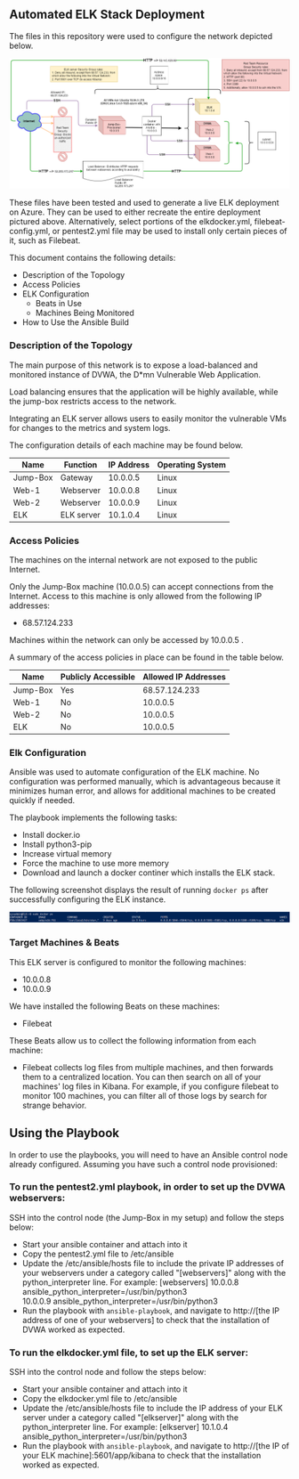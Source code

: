 ## Automated ELK Stack Deployment

The files in this repository were used to configure the network depicted below.

![Network diagram](Images/Network_Diagram.png)

These files have been tested and used to generate a live ELK deployment on Azure. They can be used to either recreate the entire deployment pictured above. Alternatively, select portions of the elkdocker.yml, filebeat-config.yml, or pentest2.yml file may be used to install only certain pieces of it, such as Filebeat.

This document contains the following details:
- Description of the Topology
- Access Policies
- ELK Configuration
  - Beats in Use
  - Machines Being Monitored
- How to Use the Ansible Build


### Description of the Topology

The main purpose of this network is to expose a load-balanced and monitored instance of DVWA, the D*mn Vulnerable Web Application.

Load balancing ensures that the application will be highly available, while the jump-box restricts access to the network.

Integrating an ELK server allows users to easily monitor the vulnerable VMs for changes to the metrics and system logs.

The configuration details of each machine may be found below.

| Name     | Function  | IP Address | Operating System |
|----------|---------- |------------|------------------|
| Jump-Box | Gateway   | 10.0.0.5   | Linux            |
| Web-1    | Webserver | 10.0.0.8   | Linux            |
| Web-2    | Webserver | 10.0.0.9   | Linux            |
| ELK      | ELK server| 10.1.0.4   | Linux            |

### Access Policies

The machines on the internal network are not exposed to the public Internet. 

Only the Jump-Box machine (10.0.0.5) can accept connections from the Internet. Access to this machine is only allowed from the following IP addresses:
- 68.57.124.233

Machines within the network can only be accessed by 10.0.0.5 .

A summary of the access policies in place can be found in the table below.

| Name     | Publicly Accessible | Allowed IP Addresses |
|----------|---------------------|----------------------|
| Jump-Box |     Yes             | 68.57.124.233        |
| Web-1    |     No              | 10.0.0.5             |
| Web-2    |     No              | 10.0.0.5             |
| ELK      |     No              | 10.0.0.5             |

### Elk Configuration

Ansible was used to automate configuration of the ELK machine. No configuration was performed manually, which is advantageous because it minimizes human error, and allows for additional machines to be created quickly if needed.

The playbook implements the following tasks:
- Install docker.io
- Install python3-pip
- Increase virtual memory
- Force the machine to use more memory
- Download and launch a docker continer which installs the ELK stack.

The following screenshot displays the result of running `docker ps` after successfully configuring the ELK instance.

![Output of docker ps after installing elk](Images/docker_ps_ELKoutput.png)

### Target Machines & Beats
This ELK server is configured to monitor the following machines:
- 10.0.0.8
- 10.0.0.9

We have installed the following Beats on these machines:
- Filebeat

These Beats allow us to collect the following information from each machine:
- Filebeat collects log files from multiple machines, and then forwards them to a centralized location. You can then search on all of your machines' log files in Kibana. For example, if you configure filebeat to monitor 100 machines, you can filter all of those logs by search for strange behavior. 

## Using the Playbook
In order to use the playbooks, you will need to have an Ansible control node already configured. Assuming you have such a control node provisioned: 

### To run the pentest2.yml playbook, in order to set up the DVWA webservers:

SSH into the control node (the Jump-Box in my setup) and follow the steps below:
- Start your ansible container and attach into it
- Copy the pentest2.yml file to /etc/ansible
- Update the /etc/ansible/hosts file to include the private IP addresses of your webservers under a category called "[webservers]" along with the python_interpreter line. For example:
          [webservers]
          10.0.0.8 ansible_python_interpreter=/usr/bin/python3        
          10.0.0.9 ansible_python_interpreter=/usr/bin/python3        
- Run the playbook with `ansible-playbook`, and navigate to http://[the IP address of one of your webservers] to check that the installation of DVWA worked as expected.
 

### To run the elkdocker.yml file, to set up the ELK server:

SSH into the control node and follow the steps below:
- Start your ansible container and attach into it
- Copy the elkdocker.yml file to /etc/ansible
- Update the /etc/ansible/hosts file to include the IP address of your ELK server under a category called "[elkserver]" along with the python_interpreter line. For example:
    [elkserver]                                                                           10.1.0.4 ansible_python_interpreter=/usr/bin/python3           
- Run the playbook with `ansible-playbook`, and navigate to http://[the IP of your ELK machine]:5601/app/kibana to check that the installation worked as expected.